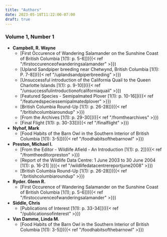 ```yaml
---
title: "Authors"
date: 2023-05-18T11:22:00-07:00
draft: true
---
```


### Volume 1, Number 1
* **Campbell, R. Wayne** 
    * [First Occurence of Wandering Salamander on the Sunshine Coast of British Columbia [1(1): p. 5-6]]({{< ref "/firstoccurenceofwanderingsalamander" >}})
    * [Upland Sandpiper breeding near Chetwynd, British Columbia [1(1): P. 7-8]]({{< ref "/uplandsandpiperbreeding" >}})
    * [Unsuccessful introduction of the California Quail to the Queen Charlotte Islands [1(1): p. 9-10]]({{< ref "/unsuccessfulintroductionofcaliforniaquail" >}})
    * [Featured Species - Semipalmated Plover [1(1): p. 10-16]]({{< ref "/featuredspeciessemipalmatedplover" >}}) 
    * [British Columbia Round-Up [1(1): p. 26-28]]({{< ref "/britishcolumbiaroundup" >}})
    * [From the Archives [1(1): p. 29-30]]({{< ref "/fromthearchives" >}})
    * [Final Flight [1(1): p. 30-33]]({{< ref "/finalflight" >}})
* **Nyhof, Mark** 
    * [Food Habits of the Barn Owl in the Southern Interior of British Columbia [1(1): 3-5]]({{< ref "/foodhabitsofthebarnowl" >}})
* **Preston, Michael I.**
    * [From the Editor - Wildlife Afield - An Introduction [1(1): p. 2]]({{< ref "/fromtheeditorpreston" >}})
    * [Report of the Wildlife Data Centre: 1 June 2003 to 30 June 2004 [1(1): p. 16-21] ]({{< ref "/wildlifedatacentrereportjune2008" >}})
    * [British Columbia Round-Up [1(1): p. 26-28]]({{< ref "/britishcolumbiaroundup" >}})
* **Ryder. Glenn R.** 
    * [First Occurence of Wandering Salamander on the Sunshine Coast of British Columbia [1(1); p. 5-6]]({{< ref "/firstoccurenceofwanderingsalamander" >}})
* **Siddle, Chris** 
    * [Publications of Interest [1(1): p. 33-34]]({{< ref "/publicationsofinterest" >}})
* **Van Damme, Linda M.**
    * [Food Habits of the Barn Owl in the Southern Interior of British Columbia [1(1): 3-5]]({{< ref "/foodhabitsofthebarnowl" >}})